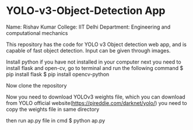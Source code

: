 # YOLO-v3-Object-Detection App
Name: Rishav Kumar
College: IIT Delhi 
Department: Engineering and computational mechanics


This repository has the code for YOLO v3 Object detection web app, and is capable of fast object detection. Input can be given through images.

Install python if you have not installed in your computer
next you need to install flask and open-cv, go to terminal and run the following command
$ pip install flask
$ pip install opencv-python

Now clone the repository

Now you need to download YOLOv3 weights file, which you can download from YOLO official website(https://pjreddie.com/darknet/yolo/)
you need to copy the weights file in same directory

then run ap.py file in cmd
$ python ap.py





<!-- View a demo of the project at: https://www.youtube.com/watch?v=iT1yJTk77CQ -->
